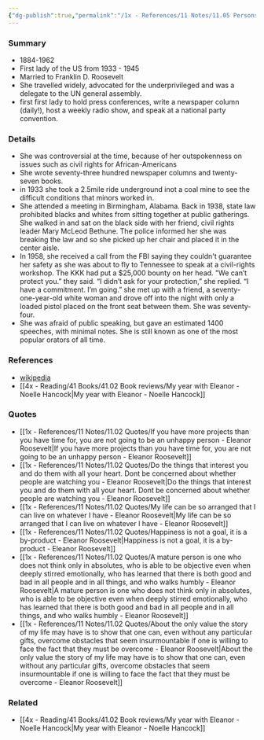 ```yaml
---
{"dg-publish":true,"permalink":"/1x - References/11 Notes/11.05 Persons/Eleanor Roosevelt/","title":"Eleanor Roosevelt","noteIcon":"","created":"2023-10-20T19:16:37.000+03:00","updated":"2024-02-14T20:18:18.705+03:00"}
---
```



### Summary
- 1884-1962
- First lady of the US from 1933 - 1945
- Married to Franklin D. Roosevelt
- She travelled widely, advocated for the underprivileged and was a delegate to the UN general assembly.
- first first lady to hold press conferences, write a newspaper column (daily!), host a weekly radio show, and speak at a national party convention.

### Details
- She was controversial at the time, because of her outspokenness on issues such as civil rights for African-Americans
- She wrote seventy-three hundred newspaper columns and twenty-seven books.
- in 1933 she took a 2.5mile ride underground inot a coal mine to see the difficult conditions that minors worked in.
- She  attended a meeting in Birmingham, Alabama. Back in 1938, state law prohibited blacks and whites from sitting together at public gatherings. She walked in and sat on the black side with her friend, civil rights leader Mary McLeod Bethune. The police informed her she was breaking the law and so she picked up her chair and placed it in the center aisle. 
- In 1958, she received a call from the FBI saying they couldn't guarantee her safety as she was about to fly to Tennessee to speak at a civil-rights workshop. The KKK had put a $25,000 bounty on her head. "We can’t protect you.” they said.  “I didn’t ask for your protection,” she replied. “I have a commitment. I’m going.” she met up with a friend, a seventy-one-year-old white woman and  drove off into the night with only a loaded pistol placed on the front seat between them. She was seventy-four.
- She was afraid of public speaking, but gave an estimated 1400 speeches, with minimal notes. She is still known as one of the most popular orators of all time.

### References
- [wikipedia](https://en.wikipedia.org/wiki/Eleanor_Roosevelt)
- [[4x - Reading/41 Books/41.02 Book reviews/My year with Eleanor - Noelle Hancock\|My year with Eleanor - Noelle Hancock]]

### Quotes
- [[1x - References/11 Notes/11.02 Quotes/If you have more projects than you have time for, you are not going to be an unhappy person - Eleanor Roosevelt\|If you have more projects than you have time for, you are not going to be an unhappy person - Eleanor Roosevelt]]
- [[1x - References/11 Notes/11.02 Quotes/Do the things that interest you and do them with all your heart. Dont be concerned about whether people are watching you - Eleanor Roosevelt\|Do the things that interest you and do them with all your heart. Dont be concerned about whether people are watching you - Eleanor Roosevelt]]
- [[1x - References/11 Notes/11.02 Quotes/My life can be so arranged that I can live on whatever I have - Eleanor Roosevelt\|My life can be so arranged that I can live on whatever I have - Eleanor Roosevelt]]
- [[1x - References/11 Notes/11.02 Quotes/Happiness is not a goal, it is a by-product - Eleanor Roosevelt\|Happiness is not a goal, it is a by-product - Eleanor Roosevelt]]
- [[1x - References/11 Notes/11.02 Quotes/A mature person is one who does not think only in absolutes, who is able to be objective even when deeply stirred emotionally, who has learned that there is both good and bad in all people and in all things, and who walks humbly - Eleanor Roosevelt\|A mature person is one who does not think only in absolutes, who is able to be objective even when deeply stirred emotionally, who has learned that there is both good and bad in all people and in all things, and who walks humbly - Eleanor Roosevelt]]
- [[1x - References/11 Notes/11.02 Quotes/About the only value the story of my life may have is to show that one can, even without any particular gifts, overcome obstacles that seem insurmountable if one is willing to face the fact that they must be overcome - Eleanor Roosevelt\|About the only value the story of my life may have is to show that one can, even without any particular gifts, overcome obstacles that seem insurmountable if one is willing to face the fact that they must be overcome - Eleanor Roosevelt]]
### Related
- [[4x - Reading/41 Books/41.02 Book reviews/My year with Eleanor - Noelle Hancock\|My year with Eleanor - Noelle Hancock]]